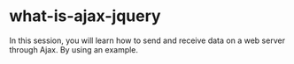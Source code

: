 # what-is-ajax-jquery
In this session, you will learn how to send and receive data on a web server through Ajax. By using an example.
